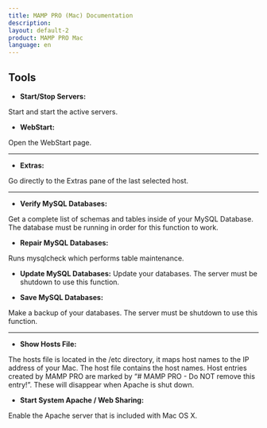 ```yaml
---
title: MAMP PRO (Mac) Documentation
description: 
layout: default-2
product: MAMP PRO Mac
language: en
---
```


## Tools

*  **Start/Stop Servers:**

Start and start the active servers.

*  **WebStart:**

Open the WebStart page.

---

*  **Extras:**

Go directly to the Extras pane of the last selected host.

---

*  **Verify MySQL Databases:**
     
Get a complete list of schemas and tables inside of your MySQL Database. The database must be running in order for this      function to work.

*  **Repair MySQL Databases:**

Runs mysqlcheck which performs table maintenance.

 
*  **Update MySQL Databases:**
     Update your databases. The server must be shutdown to use this function.

 
*  **Save MySQL Databases:**
     
Make a backup of your databases. The server must be shutdown to use this function.

---

*  **Show Hosts File:**

The hosts file is located in the /etc directory, it maps host names to the IP address of your Mac. The host file            contains the host names. Host entries created by MAMP PRO are marked by “# MAMP PRO - Do NOT remove this entry!”. These      will disappear when Apache is shut down.


*  **Start System Apache / Web Sharing:**

Enable the Apache server that is included with Mac OS X.

